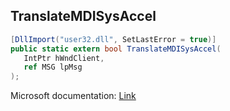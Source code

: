 ## TranslateMDISysAccel

```csharp
[DllImport("user32.dll", SetLastError = true)]
public static extern bool TranslateMDISysAccel(
   IntPtr hWndClient,
   ref MSG lpMsg
);
```

Microsoft documentation: [Link](https://docs.microsoft.com/en-us/windows/win32/api/winuser/nf-winuser-translatemdisysaccel)
